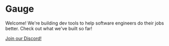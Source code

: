 # Gauge

Welcome! We're building dev tools to help software engineers do their jobs better. Check out what we've built so far!

[Join our Discord!](https://discord.gg/nFBbpZXf)

